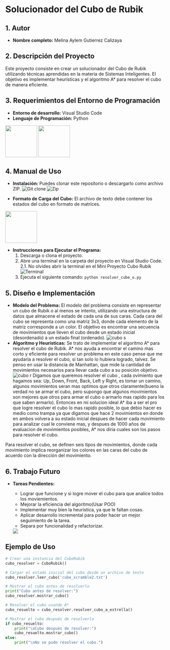 # Solucionador del Cubo de Rubik

## 1. Autor
- **Nombre completo:** Melina Aylem Gutierrez Calizaya

## 2. Descripción del Proyecto
Este proyecto consiste en crear un solucionador del Cubo de Rubik utilizando técnicas aprendidas en la materia de Sistemas Inteligentes. El objetivo es implementar heurísticas y el algoritmo A* para resolver el cubo de manera eficiente.

## 3. Requerimientos del Entorno de Programación
- **Entorno de desarrollo:** Visual Studio Code
- **Lenguaje de Programación:** Python
<img src="/Mini Proyecto Cubo Rubik/src/Python-logo.png" width="100" height="100">
<img src="/Mini Proyecto Cubo Rubik/src/visual-studio-code-icon.webp" width="100" height="100">

## 4. Manual de Uso
- **Instalación:** Puedes clonar este repositorio o descargarlo como archivo ZIP.
![Git clone](/Mini%20Proyecto%20Cubo%20Rubik/src/git_clone.png)
![Zip](/Mini%20Proyecto%20Cubo%20Rubik/src/zip.png)

- **Formato de Carga del Cubo:** El archivo de texto debe contener los estados del cubo en formato de matrices.

<img src="/Mini Proyecto Cubo Rubik/src/formato_cubo.png" width="100" >

- **Instrucciones para Ejecutar el Programa:** 
    1. Descarga o clona el proyecto.
    2. Abre una terminal en la carpeta del proyecto en Visual Studio Code.
        2.1. No olvides abrir la terminal en el Mini Proyecto Cubo Rubik
        ![Terminal](/Mini%20Proyecto%20Cubo%20Rubik/src/terminal.png)
    3. Ejecuta el siguiente comando: `python resolver_cube_o.py`

## 5. Diseño e Implementación
- **Modelo del Problema:**
  El modelo del problema consiste en representar un cubo de Rubik o al menos se intento, utilizando una estructura de datos que almacene el estado de cada una de sus caras. Cada cara del cubo se representa como una matriz 3x3, donde cada elemento de la matriz corresponde a un color. El objetivo es encontrar una secuencia de movimientos que lleven el cubo desde un estado inicial (desordenado) a un estado final (ordenado).
![cubo s](/Mini%20Proyecto%20Cubo%20Rubik/src/cubo_simulador.png)
- **Algoritmo y Heurísticas:**
  Se trato de implementar el algoritmo A* para resolver el cubo de Rubik. A* nos ayuda a encontrar el camino mas corto y eficiente para resolver un problema en este caso pense que me ayudaria a resolver el cubo, si tan solo lo hubiera logrado, talvez. Se penso en usar la distancia de Manhattan, que mide la cantidad de movimientos necesarios para llevar cada cubo a su posición objetivo.
![cubo r](/Mini%20Proyecto%20Cubo%20Rubik/src/cubo_resuelto.png)
  Digamos que queremos resolver el cubo , cada ovimiento que hagamos sea: Up, Down, Front, Back, Left y Right, es tomar un camino, algunos movimientos seran mas optimos que otros claramente(bueno la verdad no se armar el cubo, pero supongo que algunos movimientos son mejores que otros para armar el cubo o armarlo mas rapido para los que saben armarlo). Entonces en mi solucion ideal A* iba a ser el pro que logre resolver el cubo lo mas rapido posible, lo que debio hacer es medio como trampa ya que digamos que hace 2 movimientos en donde en ambos volvera a su estado inicial despues de hacer cada movimiento para analizar cual le conviene mas, y despues de 1000 años de evaluacion de movimientos posibles, A* nos diria cuales son los pasos para resolver el cubo.

Para resolver el cubo, se definen seis tipos de movimientos, donde cada movimiento implica reorganizar los colores en las caras del cubo de acuerdo con la dirección del movimiento.

## 6. Trabajo Futuro
- **Tareas Pendientes:**
  - Lograr que funcione y si logre mover el cubo para que analice todos los moviemientos.
  - Mejorar la eficiencia del algoritmo(Usar POO)
  - Implementar muy bien la heuristica, ya que le faltan cosas.
  - Aplicar desarrollo incremental para poder hacer un mejor seguimiento de la tarea.
  - Separa por funcionalidad y refactorizar.
  
  <img src="/Mini Proyecto Cubo Rubik/src/productividad.webp">

## Ejemplo de Uso
```python
# Crear una instancia del CuboRubik
cubo_resolver = CuboRubik()

# Cargar el estado inicial del cubo desde un archivo de texto
cubo_resolver.leer_cubo('cube_scramble2.txt')

# Mostrar el cubo antes de resolverlo
print("Cubo antes de resolver:")
cubo_resolver.mostrar_cubo()

# Resolver el cubo usando A*
cubo_resuelto = cubo_resolver.resolver_cubo_a_estrella()

# Mostrar el cubo después de resolverlo
if cubo_resuelto:
    print("\nCubo después de resolver:")
    cubo_resuelto.mostrar_cubo()
else:
    print("\nNo se pudo resolver el cubo.")
